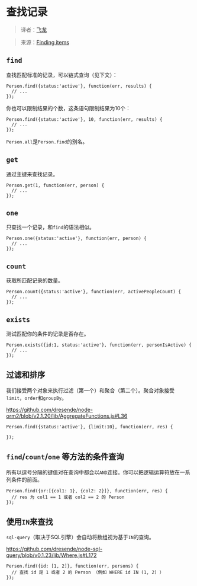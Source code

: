 # 查找记录

> 译者：[飞龙](https://github.com/wizardforcel)

> 来源：[Finding items](https://github.com/dresende/node-orm2/wiki/Finding-items)

## `find`

查找匹配标准的记录，可以链式查询（见下文）：

```
Person.find({status:'active'}, function(err, results) {
  // ...
});
```

你也可以限制结果的个数，这条语句限制结果为10个：

```
Person.find({status:'active'}, 10, function(err, results) {
  // ...
});
```

`Person.all`是`Person.find`的别名。

## `get`

通过主键来查找记录。

```
Person.get(1, function(err, person) {
  // ...
});
```

## `one`

只查找一个记录，和`find`的语法相似。

```
Person.one({status:'active'}, function(err, person) {
  // ...
});
```

## `count`

获取所匹配记录的数量。

```
Person.count({status:'active'}, function(err, activePeopleCount) {
  // ...
});
```

## `exists`

测试匹配你的条件的记录是否存在。

```
Person.exists({id:1, status:'active'}, function(err, personIsActive) {
  // ...
});
```

## 过滤和排序

我们接受两个对象来执行过滤（第一个）和聚合（第二个）。聚合对象接受`limit`，`order`和`groupBy`。

https://github.com/dresende/node-orm2/blob/v2.1.20/lib/AggregateFunctions.js#L36

```
Person.find({status:'active'}, {limit:10}, function(err, res) {

});
```

## `find`/`count`/`one` 等方法的条件查询

所有以逗号分隔的键值对在查询中都会以`AND`连接。你可以把逻辑运算符放在一系列条件的前面。

```
Person.find({or:[{col1: 1}, {col2: 2}]}, function(err, res) {
  // res 为 col1 == 1 或者 col2 == 2 的 Person
});
```

## 使用`IN`来查找

`sql-query`（取决于SQL引擎）会自动将数组视为基于`IN`的查询。

https://github.com/dresende/node-sql-query/blob/v0.1.23/lib/Where.js#L172

```
Person.find({id: [1, 2]}, function(err, persons) {
  // 查找 id 是 1 或者 2 的 Person （例如 WHERE id IN (1, 2) ）
});
```